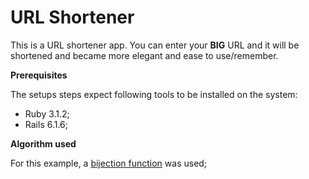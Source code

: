 # URL Shortener

This is a URL shortener app. You can enter your **BIG** URL and it will be shortened and became more elegant and ease 
to use/remember.

**Prerequisites**

The setups steps expect following tools to be installed on the system:

* Ruby 3.1.2;
* Rails 6.1.6;

**Algorithm used**

For this example, a [bijection function](https://en.wikipedia.org/wiki/Bijection) was used;


